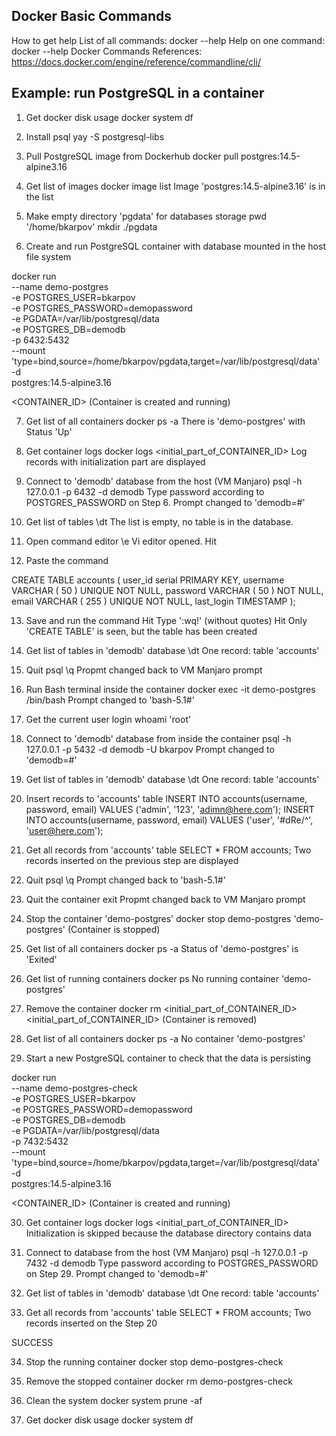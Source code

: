 Docker Basic Commands
---------------------

How to get help
    List of all commands:  docker --help 
	Help on one command:   docker <COMMAND> --help 
	Docker Commands References:  https://docs.docker.com/engine/reference/commandline/cli/


Example: run PostgreSQL in a container
--------------------------------------

1. Get docker disk usage
	docker system df


2. Install psql
	yay -S postgresql-libs


3. Pull PostgreSQL image from Dockerhub
	docker pull postgres:14.5-alpine3.16


4. Get list of images
	docker image list
Image 'postgres:14.5-alpine3.16' is in the list


5. Make empty directory 'pgdata' for databases storage
	pwd
'/home/bkarpov'
	mkdir ./pgdata


6. Create and run PostgreSQL container with database mounted in the host file system

docker run \
	--name demo-postgres \
	-e POSTGRES_USER=bkarpov \
	-e POSTGRES_PASSWORD=demopassword \
	-e PGDATA=/var/lib/postgresql/data \
	-e POSTGRES_DB=demodb \
	-p 6432:5432 \
	--mount 'type=bind,source=/home/bkarpov/pgdata,target=/var/lib/postgresql/data' \
	-d \
	postgres:14.5-alpine3.16

<CONTAINER_ID> (Container is created and running)


7. Get list of all containers
	docker ps -a
There is 'demo-postgres' with Status 'Up'


8. Get container logs
	docker logs <initial_part_of_CONTAINER_ID>
Log records with initialization part are displayed


9. Connect to 'demodb' database from the host (VM Manjaro)
	psql -h 127.0.0.1 -p 6432 -d demodb
Type password according to POSTGRES_PASSWORD on Step 6.
Prompt changed to 'demodb=#'


10. Get list of tables
	\dt
The list is empty, no table is in the database.	


11. Open command editor 
	\e
Vi editor opened. 
    Hit <Ins>


12. Paste the command

CREATE TABLE accounts (
        user_id serial PRIMARY KEY,
        username VARCHAR ( 50 ) UNIQUE NOT NULL,
        password VARCHAR ( 50 ) NOT NULL,
        email VARCHAR ( 255 ) UNIQUE NOT NULL,
        last_login TIMESTAMP
);


13. Save and run the command
	Hit <Esc>
	Type ':wq!' (without quotes)
	Hit <Enter>
Only 'CREATE TABLE' is seen, but the table has been created


14. Get list of tables in 'demodb' database
	\dt
One record: table 'accounts'


15. Quit psql
	\q
Propmt changed back to VM Manjaro prompt


16. Run Bash terminal inside the container
	docker exec -it demo-postgres /bin/bash
Prompt changed to 'bash-5.1#'
	

17. Get the current user login
	whoami
'root'	


18. Connect to 'demodb' database from inside the container
	psql -h 127.0.0.1 -p 5432 -d demodb -U bkarpov
Prompt changed to 'demodb=#'


19. Get list of tables in 'demodb' database
	\dt
One record: table 'accounts'


20. Insert records to 'accounts' table
	INSERT INTO accounts(username, password, email)  VALUES ('admin', '123', 'adimn@here.com');
	INSERT INTO accounts(username, password, email)  VALUES ('user', '#dRe/^', 'user@here.com');


21. Get all records from 'accounts' table
	SELECT * FROM accounts;
Two records inserted on the previous step are displayed	


22. Quit psql
	\q
Prompt changed back to 'bash-5.1#'


23. Quit the container
	exit
Propmt changed back to VM Manjaro prompt	


24. Stop the container 'demo-postgres'
	docker stop demo-postgres
'demo-postgres'	(Container is stopped)


25. Get list of all containers
	docker ps -a
Status of 'demo-postgres' is 'Exited'


26. Get list of running containers
	docker ps
No running container 'demo-postgres'


27. Remove the container
	docker rm <initial_part_of_CONTAINER_ID>
<initial_part_of_CONTAINER_ID> (Container is removed)


28. Get list of all containers
	docker ps -a
No container 'demo-postgres'


29. Start a new PostgreSQL container to check that the data is persisting

docker run \
	--name demo-postgres-check \
	-e POSTGRES_USER=bkarpov \
	-e POSTGRES_PASSWORD=demopassword \
	-e POSTGRES_DB=demodb \
	-e PGDATA=/var/lib/postgresql/data \
	-p 7432:5432 \
	--mount 'type=bind,source=/home/bkarpov/pgdata,target=/var/lib/postgresql/data' \
	-d \
	postgres:14.5-alpine3.16

<CONTAINER_ID> (Container is created and running)


30. Get container logs
	docker logs <initial_part_of_CONTAINER_ID>
Initialization is skipped because the database directory contains data


31. Connect to database from the host (VM Manjaro)
	psql -h 127.0.0.1 -p 7432 -d demodb
Type password according to POSTGRES_PASSWORD on Step 29.
Prompt changed to 'demodb=#'


32. Get list of tables in 'demodb' database
	\dt
One record: table 'accounts'


33. Get all records from 'accounts' table
	SELECT * FROM accounts;
Two records inserted on the Step 20


SUCCESS


34. Stop the running container
	docker stop demo-postgres-check

35. Remove the stopped container
	docker rm demo-postgres-check

36. Clean the system
	docker system prune -af
  

37. Get docker disk usage
	docker system df
